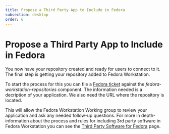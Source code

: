 ```yaml
---
title: Propose a Third Party App to Include in Fedora
subsection: desktop
order: 6
---
```


# Propose a Third Party App to Include in Fedora

You now have your repository created and ready for users to connect to it. The final step is getting your repository added to Fedora Workstation.

To start the process for this you can file a [Fedora ticket](https://bugzilla.redhat.com/enter_bug.cgi?product=Fedora) against the *fedora-workstation-repositories* component. The information needed is a decription of your application. We also need the URL where the repository is located.

This will allow the Fedora Workstation Working group to review your application and ask any needed follow-up questions. For more in depth-information about the process and rules for including 3rd party software in Fedora Workstation you can see the [Third Party Software for Fedora](https://fedoraproject.org/wiki/Workstation/Third_party_software_proposal) page.

